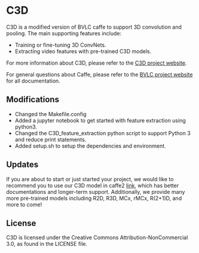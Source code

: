 # C3D

C3D is a modified version of BVLC caffe to support 3D convolution and pooling.
The main supporting features include:<br/>
- Training or fine-tuning 3D ConvNets.<br/>
- Extracting video features with pre-trained C3D models.<br/>

For more information about C3D, please refer to the [C3D project website](http://vlg.cs.dartmouth.edu/c3d).<br/>

For general questions about Caffe, please refer to the [BVLC project website](http://caffe.berkeleyvision.org) for all documentation.

## Modifications

- Changed the Makefile.config
- Added a jupyter notebook to get started with feature extraction using python3.
- Changed the C3D_feature_extraction python script to support Python 3 and reduce print statements.
- Added setup.sh to setup the dependencies and environment.

## Updates

If you are about to start or just started your project, we would like to recommend you to use our C3D model in caffe2 [link](https://github.com/facebookresearch/R2Plus1D), which has better documentations and longer-term support. Additionally, we provide many more pre-trained models including R2D, R3D, MCx, rMCx, R(2+1)D, and more to come!


## License
C3D is licensed under the Creative Commons Attribution-NonCommercial 3.0, as found in the LICENSE file.
